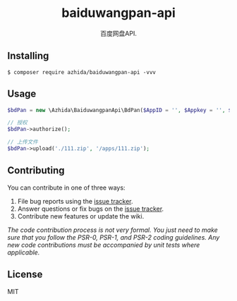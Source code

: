 <h1 align="center"> baiduwangpan-api </h1>

<p align="center"> 百度网盘API.</p>


## Installing

```shell
$ composer require azhida/baiduwangpan-api -vvv
```

## Usage

```php
$bdPan = new \Azhida\BaiduwangpanApi\BdPan($AppID = '', $Appkey = '', $Secretkey = '', $RedirectUri = 'http://localhost/bd_pan/get_code', $rtype = 1);

// 授权
$bdPan->authorize();

// 上传文件
$bdPan->upload('./111.zip', '/apps/111.zip');
```

## Contributing

You can contribute in one of three ways:

1. File bug reports using the [issue tracker](https://github.com/azhida/baiduwangpan-api/issues).
2. Answer questions or fix bugs on the [issue tracker](https://github.com/azhida/baiduwangpan-api/issues).
3. Contribute new features or update the wiki.

_The code contribution process is not very formal. You just need to make sure that you follow the PSR-0, PSR-1, and PSR-2 coding guidelines. Any new code contributions must be accompanied by unit tests where applicable._

## License

MIT